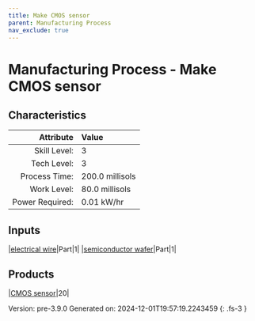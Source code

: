 ```yaml
---
title: Make CMOS sensor
parent: Manufacturing Process
nav_exclude: true
---
```

# Manufacturing Process - Make CMOS sensor


## Characteristics

| Attribute      | Value |
|--------:|:------|
|Skill Level:|3|
|Tech Level:|3|
|Process Time:|200.0 millisols|
|Work Level:|80.0 millisols|
|Power Required:|0.01 kW/hr|

## Inputs

|[electrical wire](../part/electrical-wire.html)|Part|1|
|[semiconductor wafer](../part/semiconductor-wafer.html)|Part|1|

## Products

|[CMOS sensor](../part/cmos-sensor.html)|20|


Version: pre-3.9.0 Generated on: 2024-12-01T19:57:19.2243459
{: .fs-3 }

